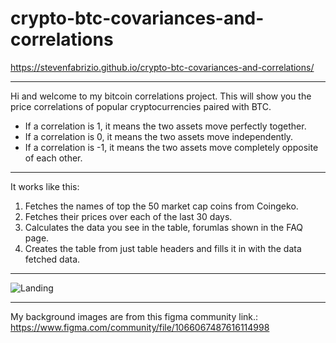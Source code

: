 # crypto-btc-covariances-and-correlations

https://stevenfabrizio.github.io/crypto-btc-covariances-and-correlations/

---

Hi and welcome to my bitcoin correlations project. This will show you the price correlations of popular cryptocurrencies paired with BTC.

* If a correlation is 1, it means the two assets move perfectly together.
* If a correlation is 0, it means the two assets move independently.
* If a correlation is -1, it means the two assets move completely opposite of each other.

---

It works like this:

1. Fetches the names of top the 50 market cap coins from Coingeko.
2. Fetches their prices over each of the last 30 days.
3. Calculates the data you see in the table, forumlas shown in the FAQ page.
4. Creates the table from just table headers and fills it in with the data fetched data.

---

![Landing](https://cdn.discordapp.com/attachments/840740146176851979/969412916006768650/unknown.png)

---

My background images are from this figma community link.:
https://www.figma.com/community/file/1066067487616114998
